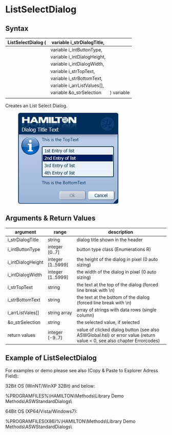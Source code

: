 # ListSelectDialog

## Syntax

| ListSelectDialog ( | variable i\_strDialogTitle,   |            |
| ------------------ | ----------------------------- | ---------- |
|                    | variable i\_intButtonType,    |            |
|                    | variable i\_intDialogHeight,  |            |
|                    | variable i\_intDialogWidth,   |            |
|                    | variable i\_strTopText,       |            |
|                    | variable i\_strBottomText,    |            |
|                    | variable i\_arrListValues\[], |            |
|                    | variable \&o\_strSelection    | ) variable |
|                    |                               |            |

Creates an List Select Dialog.

<figure><img src="../../../../.gitbook/assets/image (7).png" alt=""><figcaption></figcaption></figure>

## Arguments & Return Values

| argument           | range              | description                                                                                                            |
| ------------------ | ------------------ | ---------------------------------------------------------------------------------------------------------------------- |
| i\_strDialogTitle  | string             | dialog title shown in the header                                                                                       |
| i\_intButtonType   | integer \[0..7]    | button type class (Enumerations R)                                                                                     |
| i\_intDialogHeight | integer \[1..5999] | the height of the dialog in pixel (0 auto sizing)                                                                      |
| i\_intDialogWidth  | integer \[1..5999] | the width of the dialog in pixel (0 auto sizing)                                                                       |
| i\_strTopText      | string             | the text at the top of the dialog (forced line break with \n)                                                          |
| i\_strBottomText   | string             | the text at the bottom of the dialog (forced line break with \n)                                                       |
| i\_arrListVales\[] | string array       | array of strings with data rows (single column)                                                                        |
| \&o\_strSelection  | string             | the selected value, if selected                                                                                        |
| return values      | integer \[-9..7]   | value of clicked dialog button (see also ASWGlobal.hsl) or error value (return value < 0, see also chapter Errorcodes) |

## Example of ListSelectDialog

For examples or demo please see also (Copy & Paste to Explorer Adress Field):

32Bit OS (WinNT/WinXP 32Bit) and below:

%PROGRAMFILES%\HAMILTON\Methods\Library Demo Methods\ASWStandardDialogs\\

64Bit OS (XP64/Vista/Windows7):

%PROGRAMFILES(X86)%\HAMILTON\Methods\Library Demo Methods\ASWStandardDialogs\\
